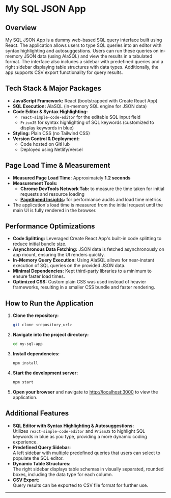 # My SQL JSON App

## Overview

My SQL JSON App is a dummy web-based SQL query interface built using React. The application allows users to type SQL queries into an editor with syntax highlighting and autosuggestions. Users can run these queries on in-memory JSON data (using AlaSQL) and view the results in a tabulated format. The interface also includes a sidebar with predefined queries and a right sidebar displaying table structures with data types. Additionally, the app supports CSV export functionality for query results.

## Tech Stack & Major Packages

- **JavaScript Framework:** React (bootstrapped with Create React App)
- **SQL Execution:** AlaSQL (in-memory SQL engine for JSON data)
- **Code Editor & Syntax Highlighting:**
  - `react-simple-code-editor` for the editable SQL input field
  - `PrismJS` for syntax highlighting of SQL keywords (customized to display keywords in blue)
- **Styling:** Plain CSS (no Tailwind CSS)
- **Version Control & Deployment:**
  - Code hosted on GitHub
  - Deployed using Netlify/Vercel

## Page Load Time & Measurement

- **Measured Page Load Time:** Approximately **1.2 seconds**
- **Measurement Tools:**
  - **Chrome DevTools Network Tab:** to measure the time taken for initial requests and resource loading
  - **[PageSpeed Insights](https://pagespeed.web.dev/):** for performance audits and load time metrics
- The application's load time is measured from the initial request until the main UI is fully rendered in the browser.

## Performance Optimizations

- **Code Splitting:** Leveraged Create React App's built-in code splitting to reduce initial bundle size.
- **Asynchronous Data Fetching:** JSON data is fetched asynchronously on app mount, ensuring the UI renders quickly.
- **In-Memory Query Execution:** Using AlaSQL allows for near-instant execution of SQL queries on the provided JSON data.
- **Minimal Dependencies:** Kept third-party libraries to a minimum to ensure faster load times.
- **Optimized CSS:** Custom plain CSS was used instead of heavier frameworks, resulting in a smaller CSS bundle and faster rendering.

## How to Run the Application

1. **Clone the repository:**
   ```bash
   git clone <repository_url>
   ```
2. **Navigate into the project directory:**
   ```bash
   cd my-sql-app
   ```
3. **Install dependencies:**
   ```bash
   npm install
   ```
4. **Start the development server:**
   ```bash
   npm start
   ```
5. **Open your browser** and navigate to [http://localhost:3000](http://localhost:3000) to view the application.

## Additional Features

- **SQL Editor with Syntax Highlighting & Autosuggestions:**  
  Utilizes `react-simple-code-editor` and `PrismJS` to highlight SQL keywords in blue as you type, providing a more dynamic coding experience.
- **Predefined Query Sidebar:**  
  A left sidebar with multiple predefined queries that users can select to populate the SQL editor.
- **Dynamic Table Structures:**  
  The right sidebar displays table schemas in visually separated, rounded boxes, including the data type for each column.
- **CSV Export:**  
  Query results can be exported to CSV file format for further use.

---
